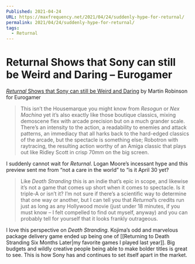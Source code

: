```yaml
---
Published: 2021-04-24
URL: https://maxfrequency.net/2021/04/24/suddenly-hype-for-returnal/
permalink: 2021/04/24/suddenly-hype-for-returnal/
tags:
  - Returnal
---
```

# Returnal Shows that Sony can still be Weird and Daring – Eurogamer

[*Returnal* Shows that Sony can still be Weird and Daring](https://www.eurogamer.net/articles/2021-04-22-returnal-shows-that-sony-can-still-be-weird-and-daring) by Martin Robinson for Eurogamer

> This isn’t the Housemarque you might know from *Resogun* or *Nex Machina* yet it’s also exactly like those boutique classics, mixing demoscene flex with arcade precision but on a much grander scale. There’s an intensity to the action, a readability to enemies and attack patterns, an immediacy that all harks back to the hard-edged classics of the arcade, but the spectacle is something else; Robotron with raytracing, the resulting action worthy of an Amiga classic that plays out like Ridley Scott in crisp 70mm on the big screen.

I suddenly cannot wait for *Returnal*. Logan Moore’s incessant hype and this preview sent me from “not a care in the world” to “is it April 30 yet?

> Like *Death Stranding* this is an indie that’s epic in scope, and likewise it’s not a game that comes up short when it comes to spectacle. Is it triple-A or isn’t it? I’m not sure if there’s a scientific way to determine that one way or another, but I can tell you that *Returnal*’s credits run just as long as any Hollywood movie (just under 18 minutes, if you must know – I felt compelled to find out myself, anyway) and you can probably tell for yourself that it looks frankly outrageous.

I love this perspective on *Death Stranding*. Kojima’s odd and marvelous package delivery game ended up being one of [[Returning to Death Stranding Six Months Later|my favorite games I played last year]]. Big budgets and wildly creative people being able to make bolder titles is great to see. This is how Sony has and continues to set itself apart in the market.
